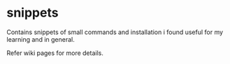 # snippets
Contains snippets of small commands and installation i found useful for my learning and in general.

Refer wiki pages for more details.
